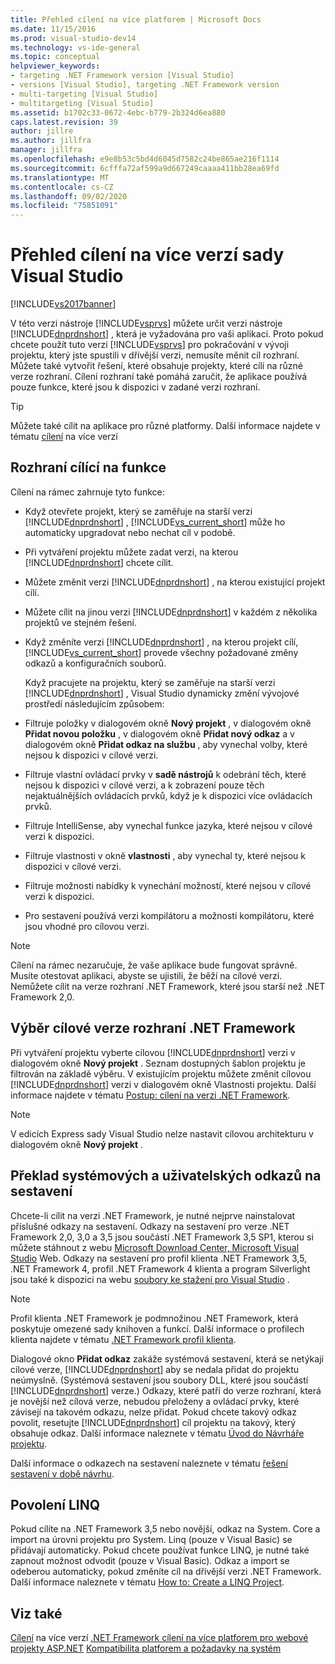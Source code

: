 ```yaml
---
title: Přehled cílení na více platforem | Microsoft Docs
ms.date: 11/15/2016
ms.prod: visual-studio-dev14
ms.technology: vs-ide-general
ms.topic: conceptual
helpviewer_keywords:
- targeting .NET Framework version [Visual Studio]
- versions [Visual Studio], targeting .NET Framework version
- multi-targeting [Visual Studio]
- multitargeting [Visual Studio]
ms.assetid: b1702c33-0672-4ebc-b779-2b324d6ea880
caps.latest.revision: 39
author: jillre
ms.author: jillfra
manager: jillfra
ms.openlocfilehash: e9e8b53c5bd4d6045d7582c24be865ae216f1114
ms.sourcegitcommit: 6cfffa72af599a9d667249caaaa411bb28ea69fd
ms.translationtype: MT
ms.contentlocale: cs-CZ
ms.lasthandoff: 09/02/2020
ms.locfileid: "75851091"
---
```

# <a name="visual-studio-multi-targeting-overview"></a>Přehled cílení na více verzí sady Visual Studio
[!INCLUDE[vs2017banner](../includes/vs2017banner.md)]

V této verzi nástroje [!INCLUDE[vsprvs](../includes/vsprvs-md.md)] můžete určit verzi nástroje [!INCLUDE[dnprdnshort](../includes/dnprdnshort-md.md)] , která je vyžadována pro vaši aplikaci. Proto pokud chcete použít tuto verzi [!INCLUDE[vsprvs](../includes/vsprvs-md.md)] pro pokračování v vývoji projektu, který jste spustili v dřívější verzi, nemusíte měnit cíl rozhraní. Můžete také vytvořit řešení, které obsahuje projekty, které cílí na různé verze rozhraní. Cílení rozhraní také pomáhá zaručit, že aplikace používá pouze funkce, které jsou k dispozici v zadané verzi rozhraní.

> [!TIP]
> Můžete také cílit na aplikace pro různé platformy. Další informace najdete v tématu [cílení](../msbuild/msbuild-multitargeting-overview.md) na více verzí

## <a name="framework-targeting-features"></a>Rozhraní cílící na funkce
 Cílení na rámec zahrnuje tyto funkce:

- Když otevřete projekt, který se zaměřuje na starší verzi [!INCLUDE[dnprdnshort](../includes/dnprdnshort-md.md)] , [!INCLUDE[vs_current_short](../includes/vs-current-short-md.md)] může ho automaticky upgradovat nebo nechat cíl v podobě.

- Při vytváření projektu můžete zadat verzi, na kterou [!INCLUDE[dnprdnshort](../includes/dnprdnshort-md.md)] chcete cílit.

- Můžete změnit verzi [!INCLUDE[dnprdnshort](../includes/dnprdnshort-md.md)] , na kterou existující projekt cílí.

- Můžete cílit na jinou verzi [!INCLUDE[dnprdnshort](../includes/dnprdnshort-md.md)] v každém z několika projektů ve stejném řešení.

- Když změníte verzi [!INCLUDE[dnprdnshort](../includes/dnprdnshort-md.md)] , na kterou projekt cílí, [!INCLUDE[vs_current_short](../includes/vs-current-short-md.md)] provede všechny požadované změny odkazů a konfiguračních souborů.

  Když pracujete na projektu, který se zaměřuje na starší verzi [!INCLUDE[dnprdnshort](../includes/dnprdnshort-md.md)] , Visual Studio dynamicky změní vývojové prostředí následujícím způsobem:

- Filtruje položky v dialogovém okně **Nový projekt** , v dialogovém okně **Přidat novou položku** , v dialogovém okně **Přidat nový odkaz** a v dialogovém okně **Přidat odkaz na službu** , aby vynechal volby, které nejsou k dispozici v cílové verzi.

- Filtruje vlastní ovládací prvky v **sadě nástrojů** k odebrání těch, které nejsou k dispozici v cílové verzi, a k zobrazení pouze těch nejaktuálnějších ovládacích prvků, když je k dispozici více ovládacích prvků.

- Filtruje IntelliSense, aby vynechal funkce jazyka, které nejsou v cílové verzi k dispozici.

- Filtruje vlastnosti v okně **vlastnosti** , aby vynechal ty, které nejsou k dispozici v cílové verzi.

- Filtruje možnosti nabídky k vynechání možností, které nejsou v cílové verzi k dispozici.

- Pro sestavení používá verzi kompilátoru a možnosti kompilátoru, které jsou vhodné pro cílovou verzi.

> [!NOTE]
> Cílení na rámec nezaručuje, že vaše aplikace bude fungovat správně. Musíte otestovat aplikaci, abyste se ujistili, že běží na cílové verzi. Nemůžete cílit na verze rozhraní .NET Framework, které jsou starší než .NET Framework 2,0.

## <a name="selecting-a-target-framework-version"></a>Výběr cílové verze rozhraní .NET Framework
 Při vytváření projektu vyberte cílovou [!INCLUDE[dnprdnshort](../includes/dnprdnshort-md.md)] verzi v dialogovém okně **Nový projekt** . Seznam dostupných šablon projektu je filtrován na základě výběru. V existujícím projektu můžete změnit cílovou [!INCLUDE[dnprdnshort](../includes/dnprdnshort-md.md)] verzi v dialogovém okně Vlastnosti projektu. Další informace najdete v tématu [Postup: cílení na verzi .NET Framework](../ide/how-to-target-a-version-of-the-dotnet-framework.md).

> [!NOTE]
> V edicích Express sady Visual Studio nelze nastavit cílovou architekturu v dialogovém okně **Nový projekt** .

## <a name="resolving-system-and-user-assembly-references"></a>Překlad systémových a uživatelských odkazů na sestavení
 Chcete-li cílit na verzi .NET Framework, je nutné nejprve nainstalovat příslušné odkazy na sestavení. Odkazy na sestavení pro verze .NET Framework 2,0, 3,0 a 3,5 jsou součástí .NET Framework 3,5 SP1, kterou si můžete stáhnout z webu [Microsoft Download Center, Microsoft Visual Studio](https://www.microsoft.com/download/details.aspx?id=25150) Web. Odkazy na sestavení pro profil klienta .NET Framework 3,5, .NET Framework 4, profil .NET Framework 4 klienta a program Silverlight jsou také k dispozici na webu [soubory ke stažení pro Visual Studio](https://msdn.microsoft.com/vstudio/bb984878.aspx) .

> [!NOTE]
> Profil klienta .NET Framework je podmnožinou .NET Framework, která poskytuje omezené sady knihoven a funkcí. Další informace o profilech klienta najdete v tématu [.NET Framework profil klienta](https://msdn.microsoft.com/library/f0219919-1f02-4588-8704-327a62fd91f1).

 Dialogové okno **Přidat odkaz** zakáže systémová sestavení, která se netýkají cílové verze, [!INCLUDE[dnprdnshort](../includes/dnprdnshort-md.md)] aby se nedala přidat do projektu neúmyslně. (Systémová sestavení jsou soubory DLL, které jsou součástí [!INCLUDE[dnprdnshort](../includes/dnprdnshort-md.md)] verze.) Odkazy, které patří do verze rozhraní, která je novější než cílová verze, nebudou přeloženy a ovládací prvky, které závisejí na takovém odkazu, nelze přidat. Pokud chcete takový odkaz povolit, resetujte [!INCLUDE[dnprdnshort](../includes/dnprdnshort-md.md)] cíl projektu na takový, který obsahuje odkaz.  Další informace naleznete v tématu [Úvod do Návrháře projektu](https://msdn.microsoft.com/898dd854-c98d-430c-ba1b-a913ce3c73d7).

 Další informace o odkazech na sestavení naleznete v tématu [řešení sestavení v době návrhu](../msbuild/resolving-assemblies-at-design-time.md).

## <a name="enabling-linq"></a>Povolení LINQ
 Pokud cílíte na .NET Framework 3,5 nebo novější, odkaz na System. Core a import na úrovni projektu pro System. Linq (pouze v Visual Basic) se přidávají automaticky. Pokud chcete používat funkce LINQ, je nutné také zapnout možnost odvodit (pouze v Visual Basic). Odkaz a import se odeberou automaticky, pokud změníte cíl na dřívější verzi .NET Framework. Další informace naleznete v tématu [How to: Create a LINQ Project](https://msdn.microsoft.com/library/a929e653-09a3-44be-881f-68ca33f192b2).

## <a name="see-also"></a>Viz také
[Cílení](../msbuild/msbuild-multitargeting-overview.md) 
 na více verzí [.NET Framework cílení na více platforem pro webové projekty ASP.NET](https://msdn.microsoft.com/library/8b8145a9-62f6-4fc4-8a83-47b0487cbe76) 
 [Kompatibilita platforem a požadavky na systém](/visualstudio/productinfo/vs2015-compatibility-vs)
